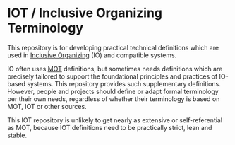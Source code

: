 # IOT / Inclusive Organizing Terminology
This repository is for developing practical technical definitions which are used in [Inclusive Organizing](https://docs.google.com/document/d/1_KwMbdghVVv1FODuy21QsXXXHsAKTLGc0YGT64oh0mg/edit?usp=sharing) (IO) and compatible systems.  

IO often uses [MOT](https://github.com/gcassel/Modular-Organizing-Terminology) definitions, but sometimes needs definitions which are precisely tailored to support the foundational principles and practices of IO-based systems.  This repository provides such supplementary definitions.  However, people and projects should define or adapt formal terminology per their own needs, regardless of whether their terminology is based on MOT, IOT or other sources.

This IOT repository is unlikely to get nearly as extensive or self-referential as MOT, because IOT definitions need to be practically strict, lean and stable.
